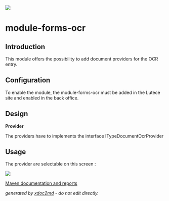 ![](https://dev.lutece.paris.fr/jenkins/buildStatus/icon?job=ocr-module-ocra2ia-rest-deploy)
# module-forms-ocr

## Introduction

This module offers the possibility to add document providers for the OCR entry.

## Configuration

To enable the module, the module-forms-ocr must be added in the Lutece site and enabled in the back office.

## Design

 **Provider** 

The providers have to implements the interface ITypeDocumentOcrProvider

## Usage

The provider are selectable on this screen :

![](https://dev.lutece.paris.fr/plugins/module-forms-ocr/images/List-provider.png)


[Maven documentation and reports](https://dev.lutece.paris.fr/plugins/module-forms-ocr/)



 *generated by [xdoc2md](https://github.com/lutece-platform/tools-maven-xdoc2md-plugin) - do not edit directly.*